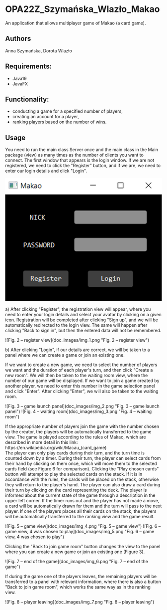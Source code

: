 # OPA22Z_Szymańska_Wlazło_Makao
An application that allows multiplayer game of Makao (a card game).

## Authors
Anna Szymańska, Dorota Wlazło

## Requirements:
- Java19
- JavaFX

## Functionality:
- conducting a game for a specified number of players,
- creating an account for a player,
- ranking players based on the number of wins.

## Usage
<p>You need to run the main class Server once and the main class in the Main package (view) as many times as the number of clients you want to connect. The first window that appears is the login window. If we are not registered, we need to click the "Register" button, and if we are, we need to enter our login details and click "Login". </p>

![Fig. 1 – login view](doc_images/img.png "Fig. 1 – login view")
<p> a)	After clicking "Register", the registration view will appear, where you need to enter your login details and select your avatar by clicking on a given icon. Registration will be completed after clicking "Sign up", and we will be automatically redirected to the login view. The same will happen after clicking "Back to sign in", but then the entered data will not be remembered. </p>
![Fig. 2 – register view](doc_images/img_1.png "Fig. 2 – register view")
<p>  b)	After clicking "Login", if our details are correct, we will be taken to a panel where we can create a game or join an existing one. </p> 
<p>If we want to create a new game, we need to select the number of players we want and the duration of each player's turn, and then click "Create a new room". We will then be taken to the waiting room view, where the number of our game will be displayed. If we want to join a game created by another player, we need to enter this number in the game selection panel and click "Enter". After clicking "Enter", we will also be taken to the waiting room.</p>
![Fig. 3 – game launch panel](doc_images/img_2.png "Fig. 3 – game launch panel")
![Fig. 4 – waiting room](doc_images/img_3.png "Fig. 4 – waiting room")
<p>If the appropriate number of players join the game with the number chosen by the creator, the players will be automatically transferred to the game view. The game is played according to the rules of Makao, which are described in more detail in this link: <br>
https://en.wikipedia.org/wiki/Macau_(card_game) <br>
The player can only play cards during their turn, and the turn time is counted down by a timer. During their turn, the player can select cards from their hand by clicking on them once, which will move them to the selected cards field (see Figure 6 for comparison). Clicking the "Play chosen cards" button will attempt to play the selected cards on the stack. If it is in accordance with the rules, the cards will be placed on the stack, otherwise they will return to the player's hand. The player can also draw a card during their turn by clicking on the card representing the deck. The player is informed about the current state of the game through a description in the upper left corner. If the timer runs out and the player has not made a move, a card will be automatically drawn for them and the turn will pass to the next player. If one of the players places all their cards on the stack, the players will be automatically transferred to the ranking view and the game result.</p>
![Fig. 5 – game view](doc_images/img_4.png "Fig. 5 – game view")
![Fig. 6 – game view, 4 was chosen to play](doc_images/img_5.png "Fig. 6 – game view, 4 was chosen to play")
<p>Clicking the "Back to join game room" button changes the view to the panel where you can create a new game or join an existing one (Figure 3).</p>
![Fig. 7 – end of the game](doc_images/img_6.png "Fig. 7 – end of the game")</p>
<p>If during the game one of the players leaves, the remaining players will be transferred to a panel with relevant information, where there is also a button "Back to join game room", which works the same way as in the ranking view. </p>
![Fig. 8 – player leaving](doc_images/img_7.png "Fig. 8 – player leaving")